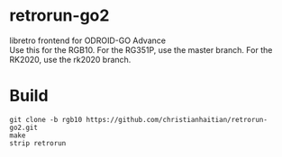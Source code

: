# retrorun-go2
libretro frontend for ODROID-GO Advance \
Use this for the RGB10.  For the RG351P, use the master branch.  For the RK2020, use the rk2020 branch.

Build
======
```
git clone -b rgb10 https://github.com/christianhaitian/retrorun-go2.git
make
strip retrorun
```
